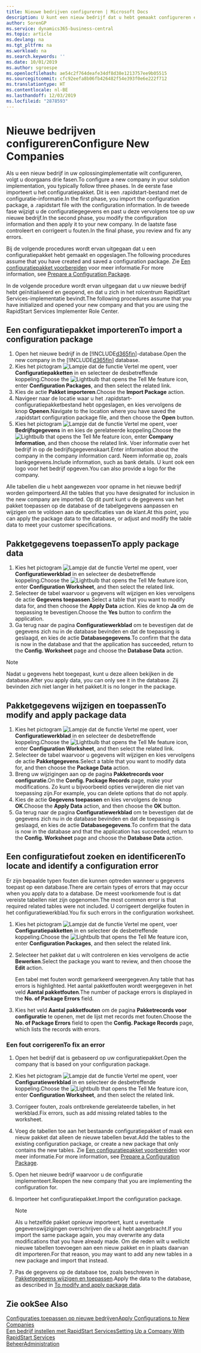 ```yaml
---
title: Nieuwe bedrijven configureren | Microsoft Docs
description: U kunt een nieuw bedrijf dat u hebt gemaakt configureren en aanpassen. U kunt uw implementatie verder afstellen door de configuratie te voltooien in drie fasen.
author: SorenGP
ms.service: dynamics365-business-central
ms.topic: article
ms.devlang: na
ms.tgt_pltfrm: na
ms.workload: na
ms.search.keywords: ''
ms.date: 10/01/2019
ms.author: sgroespe
ms.openlocfilehash: ae54c2f764deafe34df8d38e1213757ee9b05515
ms.sourcegitcommit: cfc92eefa8b06fb426482f54e393f0e6e222f712
ms.translationtype: HT
ms.contentlocale: nl-BE
ms.lasthandoff: 12/03/2019
ms.locfileid: "2878593"
---
```

# <a name="configure-new-companies"></a><span data-ttu-id="c6774-104">Nieuwe bedrijven configureren</span><span class="sxs-lookup"><span data-stu-id="c6774-104">Configure New Companies</span></span>
<span data-ttu-id="c6774-105">Als u een nieuw bedrijf in uw oplossingimplementatie wilt configureren, volgt u doorgaans drie fasen.</span><span class="sxs-lookup"><span data-stu-id="c6774-105">To configure a new company in your solution implementation, you typically follow three phases.</span></span> <span data-ttu-id="c6774-106">In de eerste fase importeert u het configuratiepakket. Dit is een .rapidstart-bestand met de configuratie-informatie.</span><span class="sxs-lookup"><span data-stu-id="c6774-106">In the first phase, you import the configuration package, a .rapidstart file with the configuration information.</span></span> <span data-ttu-id="c6774-107">In de tweede fase wijzigt u de configuratiegegevens en past u deze vervolgens toe op uw nieuwe bedrijf.</span><span class="sxs-lookup"><span data-stu-id="c6774-107">In the second phase, you modify the configuration information and then apply it to your new company.</span></span> <span data-ttu-id="c6774-108">In de laatste fase controleert en corrigeert u fouten.</span><span class="sxs-lookup"><span data-stu-id="c6774-108">In the final phase, you review and fix any errors.</span></span>  

<span data-ttu-id="c6774-109">Bij de volgende procedures wordt ervan uitgegaan dat u een configuratiepakket hebt gemaakt en opgeslagen.</span><span class="sxs-lookup"><span data-stu-id="c6774-109">The following procedures assume that you have created and saved a configuration package.</span></span> <span data-ttu-id="c6774-110">Zie [Een configuratiepakket voorbereiden](admin-how-to-prepare-a-configuration-package.md) voor meer informatie.</span><span class="sxs-lookup"><span data-stu-id="c6774-110">For more information, see [Prepare a Configuration Package](admin-how-to-prepare-a-configuration-package.md).</span></span>  

<span data-ttu-id="c6774-111">In de volgende procedure wordt ervan uitgegaan dat u uw nieuwe bedrijf hebt geïnitialiseerd en geopend, en dat u zich in het rolcentrum RapidStart Services-implementatie bevindt.</span><span class="sxs-lookup"><span data-stu-id="c6774-111">The following procedures assume that you have initialized and opened your new company and that you are using the RapidStart Services Implementer Role Center.</span></span>

## <a name="to-import-a-configuration-package"></a><span data-ttu-id="c6774-112">Een configuratiepakket importeren</span><span class="sxs-lookup"><span data-stu-id="c6774-112">To import a configuration package</span></span>  
1. <span data-ttu-id="c6774-113">Open het nieuwe bedrijf in de [!INCLUDE[d365fin](includes/d365fin_md.md)]-database.</span><span class="sxs-lookup"><span data-stu-id="c6774-113">Open the new company in the [!INCLUDE[d365fin](includes/d365fin_md.md)] database.</span></span>  
2. <span data-ttu-id="c6774-114">Kies het pictogram ![Lampje dat de functie Vertel me opent](media/ui-search/search_small.png "Vertel me wat u wilt doen"), voer **Configuratiepakketten** in en selecteer de desbetreffende koppeling.</span><span class="sxs-lookup"><span data-stu-id="c6774-114">Choose the ![Lightbulb that opens the Tell Me feature](media/ui-search/search_small.png "Tell me what you want to do") icon, enter **Configuration Packages**, and then select the related link.</span></span>  
3. <span data-ttu-id="c6774-115">Kies de actie **Pakket importeren**.</span><span class="sxs-lookup"><span data-stu-id="c6774-115">Choose the **Import Package** action.</span></span>  
4. <span data-ttu-id="c6774-116">Navigeer naar de locatie waar u het .rapidstart-configuratiepakketbestand hebt opgeslagen, en kies vervolgens de knop **Openen**.</span><span class="sxs-lookup"><span data-stu-id="c6774-116">Navigate to the location where you have saved the .rapidstart configuration package file, and then choose the **Open** button.</span></span>  
5. <span data-ttu-id="c6774-117">Kies het pictogram ![Lampje dat de functie Vertel me opent](media/ui-search/search_small.png "Vertel me wat u wilt doen"), voer **Bedrijfsgegevens** in en kies de gerelateerde koppeling.</span><span class="sxs-lookup"><span data-stu-id="c6774-117">Choose the ![Lightbulb that opens the Tell Me feature](media/ui-search/search_small.png "Tell me what you want to do") icon, enter **Company Information**, and then choose the related link.</span></span> <span data-ttu-id="c6774-118">Voer informatie over het bedrijf in op de bedrijfsgegevenskaart.</span><span class="sxs-lookup"><span data-stu-id="c6774-118">Enter information about the company in the company information card.</span></span> <span data-ttu-id="c6774-119">Neem informatie op, zoals bankgegevens.</span><span class="sxs-lookup"><span data-stu-id="c6774-119">Include information, such as bank details.</span></span> <span data-ttu-id="c6774-120">U kunt ook een logo voor het bedrijf opgeven.</span><span class="sxs-lookup"><span data-stu-id="c6774-120">You can also provide a logo for the company.</span></span>  

<span data-ttu-id="c6774-121">Alle tabellen die u hebt aangewezen voor opname in het nieuwe bedrijf worden geïmporteerd.</span><span class="sxs-lookup"><span data-stu-id="c6774-121">All the tables that you have designated for inclusion in the new company are imported.</span></span> <span data-ttu-id="c6774-122">Op dit punt kunt u de gegevens van het pakket toepassen op de database of de tabelgegevens aanpassen en wijzigen om te voldoen aan de specificaties van de klant.</span><span class="sxs-lookup"><span data-stu-id="c6774-122">At this point, you can apply the package data to the database, or adjust and modify the table data to meet your customer specifications.</span></span>  

## <a name="to-apply-package-data"></a><span data-ttu-id="c6774-123">Pakketgegevens toepassen</span><span class="sxs-lookup"><span data-stu-id="c6774-123">To apply package data</span></span>  
1. <span data-ttu-id="c6774-124">Kies het pictogram ![Lampje dat de functie Vertel me opent](media/ui-search/search_small.png "Vertel me wat u wilt doen"), voer **Configuratiewerkblad** in en selecteer de desbetreffende koppeling.</span><span class="sxs-lookup"><span data-stu-id="c6774-124">Choose the ![Lightbulb that opens the Tell Me feature](media/ui-search/search_small.png "Tell me what you want to do") icon, enter **Configuration Worksheet**, and then select the related link.</span></span>  
2. <span data-ttu-id="c6774-125">Selecteer de tabel waarvoor u gegevens wilt wijzigen en kies vervolgens de actie **Gegevens toepassen**.</span><span class="sxs-lookup"><span data-stu-id="c6774-125">Select a table that you want to modify data for, and then choose the **Apply Data** action.</span></span> <span data-ttu-id="c6774-126">Kies de knop **Ja** om de toepassing te bevestigen.</span><span class="sxs-lookup"><span data-stu-id="c6774-126">Choose the **Yes** button to confirm the application.</span></span>
3. <span data-ttu-id="c6774-127">Ga terug naar de pagina **Configuratiewerkblad** om te bevestigen dat de gegevens zich nu in de database bevinden en dat de toepassing is geslaagd, en kies de actie **Databasegegevens**.</span><span class="sxs-lookup"><span data-stu-id="c6774-127">To confirm that the data is now in the database and that the application has succeeded, return to the **Config. Worksheet** page and choose the **Database Data** action.</span></span>  

> [!NOTE]  
>  <span data-ttu-id="c6774-128">Nadat u gegevens hebt toegepast, kunt u deze alleen bekijken in de database.</span><span class="sxs-lookup"><span data-stu-id="c6774-128">After you apply data, you can only see it in the database.</span></span> <span data-ttu-id="c6774-129">Zij bevinden zich niet langer in het pakket.</span><span class="sxs-lookup"><span data-stu-id="c6774-129">It is no longer in the package.</span></span>  

## <a name="to-modify-and-apply-package-data"></a><span data-ttu-id="c6774-130">Pakketgegevens wijzigen en toepassen</span><span class="sxs-lookup"><span data-stu-id="c6774-130">To modify and apply package data</span></span>  
1. <span data-ttu-id="c6774-131">Kies het pictogram ![Lampje dat de functie Vertel me opent](media/ui-search/search_small.png "Vertel me wat u wilt doen"), voer **Configuratiewerkblad** in en selecteer de desbetreffende koppeling.</span><span class="sxs-lookup"><span data-stu-id="c6774-131">Choose the ![Lightbulb that opens the Tell Me feature](media/ui-search/search_small.png "Tell me what you want to do") icon, enter **Configuration Worksheet**, and then select the related link.</span></span>  
2. <span data-ttu-id="c6774-132">Selecteer de tabel waarvoor u gegevens wilt wijzigen en kies vervolgens de actie **Pakketgegevens**.</span><span class="sxs-lookup"><span data-stu-id="c6774-132">Select a table that you want to modify data for, and then choose the **Package Data** action.</span></span>  
3. <span data-ttu-id="c6774-133">Breng uw wijzigingen aan op de pagina **Pakketrecords voor configuratie**.</span><span class="sxs-lookup"><span data-stu-id="c6774-133">On the **Config. Package Records** page, make your modifications.</span></span> <span data-ttu-id="c6774-134">Zo kunt u bijvoorbeeld opties verwijderen die niet van toepassing zijn.</span><span class="sxs-lookup"><span data-stu-id="c6774-134">For example, you can delete options that do not apply.</span></span>  
4. <span data-ttu-id="c6774-135">Kies de actie **Gegevens toepassen** en kies vervolgens de knop **OK**.</span><span class="sxs-lookup"><span data-stu-id="c6774-135">Choose the **Apply Data** action, and then choose the **OK** button.</span></span>  
5. <span data-ttu-id="c6774-136">Ga terug naar de pagina **Configuratiewerkblad** om te bevestigen dat de gegevens zich nu in de database bevinden en dat de toepassing is geslaagd, en kies de actie **Databasegegevens**.</span><span class="sxs-lookup"><span data-stu-id="c6774-136">To confirm that the data is now in the database and that the application has succeeded, return to the **Config. Worksheet** page and choose the **Database Data** action.</span></span>  

## <a name="to-locate-and-identify-a-configuration-error"></a><span data-ttu-id="c6774-137">Een configuratiefout zoeken en identificeren</span><span class="sxs-lookup"><span data-stu-id="c6774-137">To locate and identify a configuration error</span></span>  
<span data-ttu-id="c6774-138">Er zijn bepaalde typen fouten die kunnen optreden wanneer u gegevens toepast op een database.</span><span class="sxs-lookup"><span data-stu-id="c6774-138">There are certain types of errors that may occur when you apply data to a database.</span></span> <span data-ttu-id="c6774-139">De meest voorkomende fout is dat vereiste tabellen niet zijn opgenomen.</span><span class="sxs-lookup"><span data-stu-id="c6774-139">The most common error is that required related tables were not included.</span></span> <span data-ttu-id="c6774-140">U corrigeert dergelijke fouten in het configuratiewerkblad.</span><span class="sxs-lookup"><span data-stu-id="c6774-140">You fix such errors in the configuration worksheet.</span></span>

1. <span data-ttu-id="c6774-141">Kies het pictogram ![Lampje dat de functie Vertel me opent](media/ui-search/search_small.png "Vertel me wat u wilt doen"), voer **Configuratiepakketten** in en selecteer de desbetreffende koppeling.</span><span class="sxs-lookup"><span data-stu-id="c6774-141">Choose the ![Lightbulb that opens the Tell Me feature](media/ui-search/search_small.png "Tell me what you want to do") icon, enter **Configuration Packages**, and then select the related link.</span></span>  
2. <span data-ttu-id="c6774-142">Selecteer het pakket dat u wilt controleren en kies vervolgens de actie **Bewerken**.</span><span class="sxs-lookup"><span data-stu-id="c6774-142">Select the package you want to review, and then choose the **Edit** action.</span></span>  

    <span data-ttu-id="c6774-143">Een tabel met fouten wordt gemarkeerd weergegeven.</span><span class="sxs-lookup"><span data-stu-id="c6774-143">Any table that has errors is highlighted.</span></span> <span data-ttu-id="c6774-144">Het aantal pakketfouten wordt weergegeven in het veld **Aantal pakketfouten**.</span><span class="sxs-lookup"><span data-stu-id="c6774-144">The number of package errors is displayed in the **No. of Package Errors** field.</span></span>  

3. <span data-ttu-id="c6774-145">Kies het veld **Aantal pakketfouten** om de pagina **Pakketrecords voor configuratie** te openen, met de lijst met records met fouten.</span><span class="sxs-lookup"><span data-stu-id="c6774-145">Choose the **No. of Package Errors** field to open the **Config. Package Records** page, which lists the records with errors.</span></span>  

### <a name="to-fix-an-error"></a><span data-ttu-id="c6774-146">Een fout corrigeren</span><span class="sxs-lookup"><span data-stu-id="c6774-146">To fix an error</span></span>  
1. <span data-ttu-id="c6774-147">Open het bedrijf dat is gebaseerd op uw configuratiepakket.</span><span class="sxs-lookup"><span data-stu-id="c6774-147">Open the company that is based on your configuration package.</span></span>  
2. <span data-ttu-id="c6774-148">Kies het pictogram ![Lampje dat de functie Vertel me opent](media/ui-search/search_small.png "Vertel me wat u wilt doen"), voer **Configuratiewerkblad** in en selecteer de desbetreffende koppeling.</span><span class="sxs-lookup"><span data-stu-id="c6774-148">Choose the ![Lightbulb that opens the Tell Me feature](media/ui-search/search_small.png "Tell me what you want to do") icon, enter **Configuration Worksheet**, and then select the related link.</span></span>  
3. <span data-ttu-id="c6774-149">Corrigeer fouten, zoals ontbrekende gerelateerde tabellen, in het werkblad.</span><span class="sxs-lookup"><span data-stu-id="c6774-149">Fix errors, such as add missing related tables to the worksheet.</span></span>  
4. <span data-ttu-id="c6774-150">Voeg de tabellen toe aan het bestaande configuratiepakket of maak een nieuw pakket dat alleen de nieuwe tabellen bevat.</span><span class="sxs-lookup"><span data-stu-id="c6774-150">Add the tables to the existing configuration package, or create a new package that only contains the new tables.</span></span> <span data-ttu-id="c6774-151">Zie [Een configuratiepakket voorbereiden](admin-how-to-prepare-a-configuration-package.md) voor meer informatie.</span><span class="sxs-lookup"><span data-stu-id="c6774-151">For more information, see [Prepare a Configuration Package](admin-how-to-prepare-a-configuration-package.md).</span></span>  
5. <span data-ttu-id="c6774-152">Open het nieuwe bedrijf waarvoor u de configuratie implementeert.</span><span class="sxs-lookup"><span data-stu-id="c6774-152">Reopen the new company that you are implementing the configuration for.</span></span>  
6. <span data-ttu-id="c6774-153">Importeer het configuratiepakket.</span><span class="sxs-lookup"><span data-stu-id="c6774-153">Import the configuration package.</span></span>  

    > [!NOTE]  
    >  <span data-ttu-id="c6774-154">Als u hetzelfde pakket opnieuw importeert, kunt u eventuele gegevenswijzigingen overschrijven die u al hebt aangebracht.</span><span class="sxs-lookup"><span data-stu-id="c6774-154">If you import the same package again, you may overwrite any data modifications that you have already made.</span></span> <span data-ttu-id="c6774-155">Om die reden wilt u wellicht nieuwe tabellen toevoegen aan een nieuw pakket en in plaats daarvan dit importeren.</span><span class="sxs-lookup"><span data-stu-id="c6774-155">For that reason, you may want to add any new tables in a new package and import that instead.</span></span>  

7. <span data-ttu-id="c6774-156">Pas de gegevens op de database toe, zoals beschreven in [Pakketgegevens wijzigen en toepassen](admin-how-to-configure-new-companies.md#to-modify-and-apply-package-data).</span><span class="sxs-lookup"><span data-stu-id="c6774-156">Apply the data to the database, as described in [To modify and apply package data](admin-how-to-configure-new-companies.md#to-modify-and-apply-package-data).</span></span>

## <a name="see-also"></a><span data-ttu-id="c6774-157">Zie ook</span><span class="sxs-lookup"><span data-stu-id="c6774-157">See Also</span></span>  
[<span data-ttu-id="c6774-158">Configuraties toepassen op nieuwe bedrijven</span><span class="sxs-lookup"><span data-stu-id="c6774-158">Apply Configurations to New Companies</span></span>](admin-apply-configuration-to-new-companies.md)  
[<span data-ttu-id="c6774-159">Een bedrijf instellen met RapidStart Services</span><span class="sxs-lookup"><span data-stu-id="c6774-159">Setting Up a Company With RapidStart Services</span></span>](admin-set-up-a-company-with-rapidstart.md)  
[<span data-ttu-id="c6774-160">Beheer</span><span class="sxs-lookup"><span data-stu-id="c6774-160">Administration</span></span>](admin-setup-and-administration.md)
